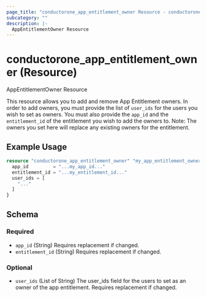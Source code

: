 ```yaml
---
page_title: "conductorone_app_entitlement_owner Resource - conductorone"
subcategory: ""
description: |-
  AppEntitlementOwner Resource
---
```


# conductorone_app_entitlement_owner (Resource)

AppEntitlementOwner Resource

This resource allows you to add and remove App Entitlement owners.
In order to add owners, you must provide the list of `user_ids` for the users you wish to set as owners.
You must also provide the `app_id` and the `entitlement_id` of the entitlement you wish to add the owners to.
Note: The owners you set here will replace any existing owners for the entitlement.

## Example Usage

```terraform
resource "conductorone_app_entitlement_owner" "my_app_entitlement_owner" {
  app_id         = "...my_app_id..."
  entitlement_id = "...my_entitlement_id..."
  user_ids = [
    "..."
  ]
}
```

<!-- schema generated by tfplugindocs -->
## Schema

### Required

- `app_id` (String) Requires replacement if changed.
- `entitlement_id` (String) Requires replacement if changed.

### Optional

- `user_ids` (List of String) The user_ids field for the users to set as an owner of the app entitlement. Requires replacement if changed.
